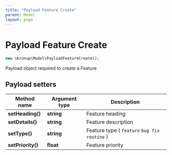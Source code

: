 ```yaml
---
title: "Payload Feature Create"
parent: Model
layout: page
---
```


# Payload Feature Create

```php
new \Kronup\Model\PayloadFeatureCreate();
```

Payload object required to create a Feature

## Payload setters

Method name | Argument type | Description
------------ | ------------- | -------------
**setHeading()** | **string** | Feature heading
**setDetails()** | **string** | Feature description
**setType()** | **string** | Feature type ( `feature` `bug fix` `routine` )
**setPriority()** | **float** | Feature priority

